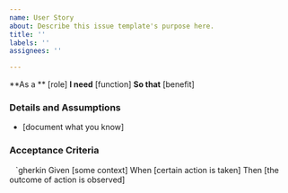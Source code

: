 ```yaml
---
name: User Story
about: Describe this issue template's purpose here.
title: ''
labels: ''
assignees: ''

---
```


**As a ** [role]
**I need** [function]
**So that** [benefit]
### Details and Assumptions
* [document what you know]
### Acceptance Criteria
` ` `gherkin
Given [some context]
When [certain action is taken]
Then [the outcome of action is observed]
